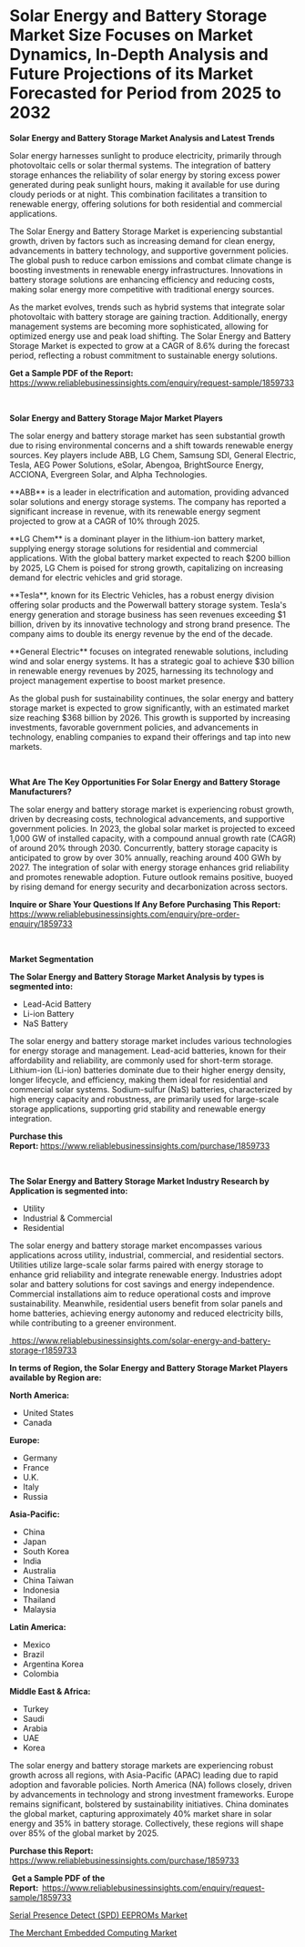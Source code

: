 <p><h1>Solar Energy and Battery Storage Market Size Focuses on Market Dynamics, In-Depth Analysis and Future Projections of its Market Forecasted for Period from 2025 to 2032</h1></p><p><strong>Solar Energy and Battery Storage Market Analysis and Latest Trends</strong></p>
<p><p>Solar energy harnesses sunlight to produce electricity, primarily through photovoltaic cells or solar thermal systems. The integration of battery storage enhances the reliability of solar energy by storing excess power generated during peak sunlight hours, making it available for use during cloudy periods or at night. This combination facilitates a transition to renewable energy, offering solutions for both residential and commercial applications.</p><p>The Solar Energy and Battery Storage Market is experiencing substantial growth, driven by factors such as increasing demand for clean energy, advancements in battery technology, and supportive government policies. The global push to reduce carbon emissions and combat climate change is boosting investments in renewable energy infrastructures. Innovations in battery storage solutions are enhancing efficiency and reducing costs, making solar energy more competitive with traditional energy sources.</p><p>As the market evolves, trends such as hybrid systems that integrate solar photovoltaic with battery storage are gaining traction. Additionally, energy management systems are becoming more sophisticated, allowing for optimized energy use and peak load shifting. The Solar Energy and Battery Storage Market is expected to grow at a CAGR of 8.6% during the forecast period, reflecting a robust commitment to sustainable energy solutions.</p></p>
<p><strong>Get a Sample PDF of the Report:&nbsp;</strong> <a href="https://www.reliablebusinessinsights.com/enquiry/request-sample/1859733?utm_campaign=1877&utm_medium=2&utm_source=Github&utm_content=ia&utm_term=15022025&utm_id=solar-energy-and-battery-storage">https://www.reliablebusinessinsights.com/enquiry/request-sample/1859733</a></p>
<p>&nbsp;</p>
<p><strong>Solar Energy and Battery Storage Major Market Players</strong></p>
<p><p>The solar energy and battery storage market has seen substantial growth due to rising environmental concerns and a shift towards renewable energy sources. Key players include ABB, LG Chem, Samsung SDI, General Electric, Tesla, AEG Power Solutions, eSolar, Abengoa, BrightSource Energy, ACCIONA, Evergreen Solar, and Alpha Technologies.</p><p>**ABB** is a leader in electrification and automation, providing advanced solar solutions and energy storage systems. The company has reported a significant increase in revenue, with its renewable energy segment projected to grow at a CAGR of 10% through 2025.</p><p>**LG Chem** is a dominant player in the lithium-ion battery market, supplying energy storage solutions for residential and commercial applications. With the global battery market expected to reach $200 billion by 2025, LG Chem is poised for strong growth, capitalizing on increasing demand for electric vehicles and grid storage.</p><p>**Tesla**, known for its Electric Vehicles, has a robust energy division offering solar products and the Powerwall battery storage system. Tesla's energy generation and storage business has seen revenues exceeding $1 billion, driven by its innovative technology and strong brand presence. The company aims to double its energy revenue by the end of the decade.</p><p>**General Electric** focuses on integrated renewable solutions, including wind and solar energy systems. It has a strategic goal to achieve $30 billion in renewable energy revenues by 2025, harnessing its technology and project management expertise to boost market presence.</p><p>As the global push for sustainability continues, the solar energy and battery storage market is expected to grow significantly, with an estimated market size reaching $368 billion by 2026. This growth is supported by increasing investments, favorable government policies, and advancements in technology, enabling companies to expand their offerings and tap into new markets.</p></p>
<p>&nbsp;</p>
<p><strong>What Are The Key Opportunities For Solar Energy and Battery Storage Manufacturers?</strong></p>
<p><p>The solar energy and battery storage market is experiencing robust growth, driven by decreasing costs, technological advancements, and supportive government policies. In 2023, the global solar market is projected to exceed 1,000 GW of installed capacity, with a compound annual growth rate (CAGR) of around 20% through 2030. Concurrently, battery storage capacity is anticipated to grow by over 30% annually, reaching around 400 GWh by 2027. The integration of solar with energy storage enhances grid reliability and promotes renewable adoption. Future outlook remains positive, buoyed by rising demand for energy security and decarbonization across sectors.</p></p>
<p><strong>Inquire or Share Your Questions If Any Before Purchasing This Report:</strong> <a href="https://www.reliablebusinessinsights.com/enquiry/pre-order-enquiry/1859733?utm_campaign=1877&utm_medium=2&utm_source=Github&utm_content=ia&utm_term=15022025&utm_id=solar-energy-and-battery-storage">https://www.reliablebusinessinsights.com/enquiry/pre-order-enquiry/1859733</a></p>
<p>&nbsp;</p>
<p><strong>Market Segmentation</strong></p>
<p><strong>The Solar Energy and Battery Storage Market Analysis by types is segmented into:</strong></p>
<p><ul><li>Lead-Acid Battery</li><li>Li-ion Battery</li><li>NaS Battery</li></ul></p>
<p><p>The solar energy and battery storage market includes various technologies for energy storage and management. Lead-acid batteries, known for their affordability and reliability, are commonly used for short-term storage. Lithium-ion (Li-ion) batteries dominate due to their higher energy density, longer lifecycle, and efficiency, making them ideal for residential and commercial solar systems. Sodium-sulfur (NaS) batteries, characterized by high energy capacity and robustness, are primarily used for large-scale storage applications, supporting grid stability and renewable energy integration.</p></p>
<p><strong>Purchase this Report:&nbsp;</strong><a href="https://www.reliablebusinessinsights.com/purchase/1859733?utm_campaign=1877&utm_medium=2&utm_source=Github&utm_content=ia&utm_term=15022025&utm_id=solar-energy-and-battery-storage">https://www.reliablebusinessinsights.com/purchase/1859733</a></p>
<p>&nbsp;</p>
<p><strong>The Solar Energy and Battery Storage Market Industry Research by Application is segmented into:</strong></p>
<p><ul><li>Utility</li><li>Industrial & Commercial</li><li>Residential</li></ul></p>
<p><p>The solar energy and battery storage market encompasses various applications across utility, industrial, commercial, and residential sectors. Utilities utilize large-scale solar farms paired with energy storage to enhance grid reliability and integrate renewable energy. Industries adopt solar and battery solutions for cost savings and energy independence. Commercial installations aim to reduce operational costs and improve sustainability. Meanwhile, residential users benefit from solar panels and home batteries, achieving energy autonomy and reduced electricity bills, while contributing to a greener environment.</p></p>
<p><a href="https://www.reliablebusinessinsights.com/solar-energy-and-battery-storage-r1859733?utm_campaign=1877&utm_medium=2&utm_source=Github&utm_content=ia&utm_term=15022025&utm_id=solar-energy-and-battery-storage">&nbsp;https://www.reliablebusinessinsights.com/solar-energy-and-battery-storage-r1859733</a></p>
<p><strong>In terms of Region, the Solar Energy and Battery Storage Market Players available by Region are:</strong></p>
<p>
    <p> <strong> North America: </strong>
        <ul>
            <li>United States</li>
            <li>Canada</li>
        </ul>
        </p> 
    <p> <strong> Europe: </strong>
        <ul>
            <li>Germany</li>
            <li>France</li>
            <li>U.K.</li>
            <li>Italy</li>
            <li>Russia</li>
        </ul>
        </p> 
    <p> <strong> Asia-Pacific: </strong>
        <ul>
            <li>China</li>
            <li>Japan</li>
            <li>South Korea</li>
            <li>India</li>
            <li>Australia</li>
            <li>China Taiwan</li>
            <li>Indonesia</li>
            <li>Thailand</li>
            <li>Malaysia</li>
        </ul>
        </p> 
    <p> <strong> Latin America: </strong>
        <ul>
            <li>Mexico</li>
            <li>Brazil</li>
            <li>Argentina Korea</li>
            <li>Colombia</li>
        </ul>
        </p> 
    <p> <strong> Middle East & Africa: </strong>
        <ul>
            <li>Turkey</li>
            <li>Saudi</li>
            <li>Arabia</li>
            <li>UAE</li>
            <li>Korea</li>
        </ul>
    </p>
    </p>
<p><p>The solar energy and battery storage markets are experiencing robust growth across all regions, with Asia-Pacific (APAC) leading due to rapid adoption and favorable policies. North America (NA) follows closely, driven by advancements in technology and strong investment frameworks. Europe remains significant, bolstered by sustainability initiatives. China dominates the global market, capturing approximately 40% market share in solar energy and 35% in battery storage. Collectively, these regions will shape over 85% of the global market by 2025.</p></p>
<p><strong>Purchase this Report: </strong><a href="https://www.reliablebusinessinsights.com/purchase/1859733?utm_campaign=1877&utm_medium=2&utm_source=Github&utm_content=ia&utm_term=15022025&utm_id=solar-energy-and-battery-storage">https://www.reliablebusinessinsights.com/purchase/1859733</a></p>
<p>&nbsp;<strong>Get a Sample PDF of the Report:&nbsp;&nbsp;</strong><a href="https://www.reliablebusinessinsights.com/enquiry/request-sample/1859733?utm_campaign=1877&utm_medium=2&utm_source=Github&utm_content=ia&utm_term=15022025&utm_id=solar-energy-and-battery-storage">https://www.reliablebusinessinsights.com/enquiry/request-sample/1859733</a></p>
<p><strong></strong></p>
<p><p><a href="https://github.com/elizabethdagraca/Market-Research-Report-List-5/blob/main/serial-presence-detect-spd-eeproms-market.md?utm_campaign=1877&utm_medium=2&utm_source=Github&utm_content=ia&utm_term=15022025&utm_id=solar-energy-and-battery-storage">Serial Presence Detect (SPD) EEPROMs Market</a></p><p><a href="https://github.com/bokerraaenc7/Market-Research-Report-List-1/blob/main/the-merchant-embedded-computing-market.md?utm_campaign=1877&utm_medium=2&utm_source=Github&utm_content=ia&utm_term=15022025&utm_id=solar-energy-and-battery-storage">The Merchant Embedded Computing Market</a></p></p>